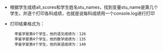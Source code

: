 - 根据学生成绩all\_scores和学生姓名stu\_names，找到变量stu\_name是第几个学生，并逐个打印各科成绩，也就是说每科成绩用一个console.log进行打印
- 打印结果格式为：

        李鉴学是第4个学生，他的语文成绩为：126
        李鉴学是第4个学生，他的数学成绩为：135
        李鉴学是第4个学生，他的英语成绩为：140